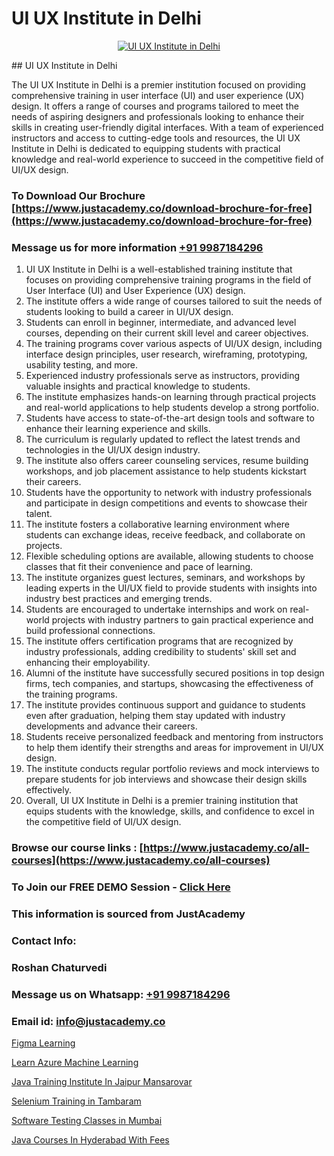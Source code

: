 # UI UX Institute in Delhi

<p align="center">
  <a href="https://justacademy.co/all-courses">
    <img src="https://i.ibb.co/P5KtSQ2/ui-ux.png" alt="UI UX Institute in Delhi">
  </a>
</p>
## UI UX Institute in Delhi

The UI UX Institute in Delhi is a premier institution focused on providing comprehensive training in user interface (UI) and user experience (UX) design. It offers a range of courses and programs tailored to meet the needs of aspiring designers and professionals looking to enhance their skills in creating user-friendly digital interfaces. With a team of experienced instructors and access to cutting-edge tools and resources, the UI UX Institute in Delhi is dedicated to equipping students with practical knowledge and real-world experience to succeed in the competitive field of UI/UX design.
### To Download Our Brochure [https://www.justacademy.co/download-brochure-for-free](https://www.justacademy.co/download-brochure-for-free)
### Message us for more information [+91 9987184296](https://api.whatsapp.com/send?phone=919987184296)
1) UI UX Institute in Delhi is a well-established training institute that focuses on providing comprehensive training programs in the field of User Interface (UI) and User Experience (UX) design.
2) The institute offers a wide range of courses tailored to suit the needs of students looking to build a career in UI/UX design.
3) Students can enroll in beginner, intermediate, and advanced level courses, depending on their current skill level and career objectives.
4) The training programs cover various aspects of UI/UX design, including interface design principles, user research, wireframing, prototyping, usability testing, and more.
5) Experienced industry professionals serve as instructors, providing valuable insights and practical knowledge to students.
6) The institute emphasizes hands-on learning through practical projects and real-world applications to help students develop a strong portfolio.
7) Students have access to state-of-the-art design tools and software to enhance their learning experience and skills.
8) The curriculum is regularly updated to reflect the latest trends and technologies in the UI/UX design industry.
9) The institute also offers career counseling services, resume building workshops, and job placement assistance to help students kickstart their careers.
10) Students have the opportunity to network with industry professionals and participate in design competitions and events to showcase their talent.
11) The institute fosters a collaborative learning environment where students can exchange ideas, receive feedback, and collaborate on projects.
12) Flexible scheduling options are available, allowing students to choose classes that fit their convenience and pace of learning.
13) The institute organizes guest lectures, seminars, and workshops by leading experts in the UI/UX field to provide students with insights into industry best practices and emerging trends.
14) Students are encouraged to undertake internships and work on real-world projects with industry partners to gain practical experience and build professional connections.
15) The institute offers certification programs that are recognized by industry professionals, adding credibility to students' skill set and enhancing their employability.
16) Alumni of the institute have successfully secured positions in top design firms, tech companies, and startups, showcasing the effectiveness of the training programs.
17) The institute provides continuous support and guidance to students even after graduation, helping them stay updated with industry developments and advance their careers.
18) Students receive personalized feedback and mentoring from instructors to help them identify their strengths and areas for improvement in UI/UX design.
19) The institute conducts regular portfolio reviews and mock interviews to prepare students for job interviews and showcase their design skills effectively.
20) Overall, UI UX Institute in Delhi is a premier training institution that equips students with the knowledge, skills, and confidence to excel in the competitive field of UI/UX design.

### Browse our course links : [https://www.justacademy.co/all-courses](https://www.justacademy.co/all-courses) 
### To Join our FREE DEMO Session - [Click Here](https://www.justacademy.co/register-for-course-demo)


### This information is sourced from JustAcademy
### Contact Info:
### Roshan Chaturvedi
### Message us on Whatsapp: [+91 9987184296](https://api.whatsapp.com/send?phone=919987184296)
### Email id: [info@justacademy.co](mailto:info@justacademy.co)
                
[Figma Learning](https://www.linkedin.com/pulse/figma-learning-justacademy-chicago-noeif?trackingId=ef%2Bg%2BPEoiGfWKP9Rrdlvbw%3D%3D&lipi=urn%3Ali%3Apage%3Ad_flagship3_company_admin%3BPE%2BT5WipQcKTfk6GVPUI1w%3D%3D)

[Learn Azure Machine Learning](https://www.linkedin.com/pulse/learn-azure-machine-learning-justacademy-belfast-f8fbe?trackingId=3yz6scfIYbtyPwvJrraF8A%3D%3D&lipi=urn%3Ali%3Apage%3Ad_flagship3_company_admin%3BOulg0aX4Sr2isWcwcbyj2w%3D%3D)

[Java Training Institute In Jaipur Mansarovar](https://medium.com/@namusn/java-training-institute-in-jaipur-mansarovar-c5e4f1276b92)

[Selenium Training in Tambaram](https://medium.com/@mahi3106/selenium-training-in-tambaram-f68c62af129e)

[Software Testing Classes in Mumbai](https://justacademyin.github.io/justacademy/software-testing-classes-in-mumbai)

[Java Courses In Hyderabad With Fees](https://justacademyin.github.io/justacademy/java-courses-in-hyderabad-with-fees)

